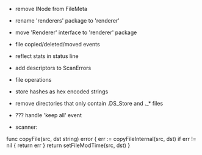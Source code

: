 * remove INode from FileMeta
* rename 'renderers' package to 'renderer'
* move 'Renderer' interface to 'renderer' package
* file copied/deleted/moved events
* reflect stats in status line
* add descriptors to ScanErrors
* file operations
* store hashes as hex encoded strings
* remove directories that only contain .DS_Store and ._* files
* ??? handle 'keep all' event 

* scanner:

func copyFile(src, dst string) error {
	err := copyFileInternal(src, dst)
	if err != nil {
		return err
	}
	return setFileModTime(src, dst)
}

